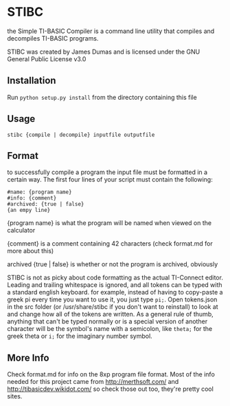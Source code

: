 # STIBC
 the Simple TI-BASIC Compiler is a command line utility that compiles and decompiles TI-BASIC programs.
 
 STIBC was created by James Dumas and is licensed under the GNU General Public License v3.0

## Installation
Run `python setup.py install` from the directory containing this file

## Usage
`stibc {compile | decompile} inputfile outputfile`

## Format
to successfully compile a program the input file must be formatted in a certain way. 
The first four lines of your script must contain the following:

```
#name: {program name}
#info: {comment}
#archived: {true | false}
{an empy line}
```
{program name} is what the program will be named when viewed on the calculator

{comment} is a comment containing 42 characters (check format.md for more about this)

archived {true | false} is whether or not the program is archived, obviously

STIBC is not as picky about code formatting as the actual TI-Connect editor.  Leading and trailing whitespace is ignored, and all tokens can be typed with a standard english keyboard. for example, instead of having to copy-paste a greek pi every time you want to use it, you just type `pi;`. Open tokens.json in the src folder (or /usr/share/stibc if you don't want to reinstall) to look at and change how all of the tokens are written. As a general rule of thumb, anything that can't be typed normally or is a special version of another character will be the symbol's name with a semicolon, like `theta;` for the greek theta or `i;` for the imaginary number symbol.

## More Info
Check format.md for info on the 8xp program file format.  Most of the info needed for this project came from http://merthsoft.com/ and http://tibasicdev.wikidot.com/ so check those out too, they're pretty cool sites.
